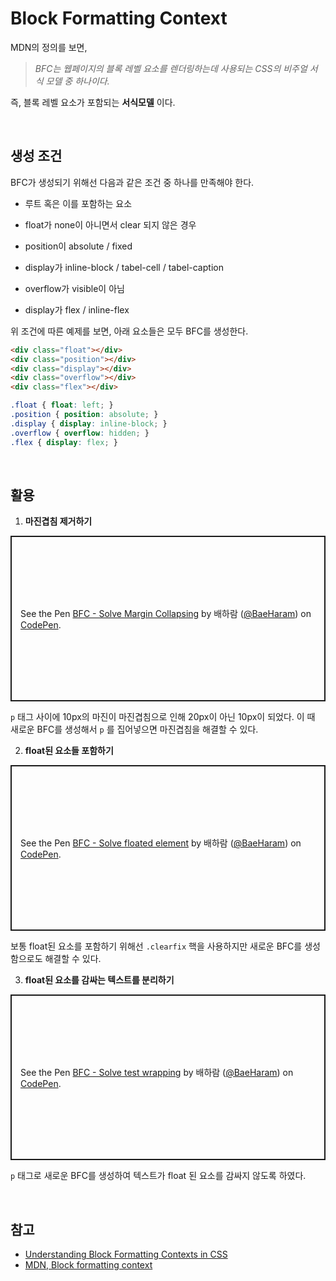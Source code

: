 # Block Formatting Context

MDN의 정의를 보면,

> *BFC는 웹페이지의 블록 레벨 요소를 렌더링하는데 사용되는 CSS의 비주얼 서식 모델 중 하나이다.*

즉, 블록 레벨 요소가 포함되는 **서식모델** 이다.

<br>

## 생성 조건

BFC가 생성되기 위해선 다음과 같은 조건 중 하나를 만족해야 한다.

* 루트 혹은 이를 포함하는 요소

* float가 none이 아니면서 clear 되지 않은 경우
* position이 absolute / fixed
* display가 inline-block / tabel-cell / tabel-caption
* overflow가 visible이 아님
* display가 flex / inline-flex

위 조건에 따른 예제를 보면, 아래 요소들은 모두 BFC를 생성한다.

```html
<div class="float"></div>
<div class="position"></div>
<div class="display"></div>
<div class="overflow"></div>
<div class="flex"></div>
```

```css
.float { float: left; }
.position { position: absolute; }
.display { display: inline-block; }
.overflow { overflow: hidden; }
.flex { display: flex; }
```

<br>

## 활용

1. **마진겹침 제거하기**

<p class="codepen" data-height="265" data-theme-id="light" data-default-tab="css,result" data-user="BaeHaram" data-slug-hash="YzXGZBd" style="height: 265px; box-sizing: border-box; display: flex; align-items: center; justify-content: center; border: 2px solid; margin: 1em 0; padding: 1em;" data-pen-title="BFC - Solve Margin Collapsing">
  <span>See the Pen <a href="https://codepen.io/BaeHaram/pen/YzXGZBd">
  BFC - Solve Margin Collapsing</a> by 배하람 (<a href="https://codepen.io/BaeHaram">@BaeHaram</a>)
  on <a href="https://codepen.io">CodePen</a>.</span>
</p>
<script async src="https://static.codepen.io/assets/embed/ei.js"></script>

`p` 태그 사이에 10px의 마진이 마진겹침으로 인해 20px이 아닌 10px이 되었다. 이 때 새로운 BFC를 생성해서 `p` 를 집어넣으면 마진겹침을 해결할 수 있다.

2. **float된 요소들 포함하기**

<p class="codepen" data-height="265" data-theme-id="light" data-default-tab="css,result" data-user="BaeHaram" data-slug-hash="oNXZBXJ" style="height: 265px; box-sizing: border-box; display: flex; align-items: center; justify-content: center; border: 2px solid; margin: 1em 0; padding: 1em;" data-pen-title="BFC - Solve floated element">
  <span>See the Pen <a href="https://codepen.io/BaeHaram/pen/oNXZBXJ">
  BFC - Solve floated element</a> by 배하람 (<a href="https://codepen.io/BaeHaram">@BaeHaram</a>)
  on <a href="https://codepen.io">CodePen</a>.</span>
</p>
<script async src="https://static.codepen.io/assets/embed/ei.js"></script>

보통 float된 요소를 포함하기 위해선 `.clearfix` 핵을 사용하지만 새로운 BFC를 생성함으로도 해결할 수 있다.

3. **float된 요소를 감싸는 텍스트를 분리하기**

<p class="codepen" data-height="265" data-theme-id="light" data-default-tab="html,result" data-user="BaeHaram" data-slug-hash="VwLpPvN" style="height: 265px; box-sizing: border-box; display: flex; align-items: center; justify-content: center; border: 2px solid; margin: 1em 0; padding: 1em;" data-pen-title="BFC - Solve test wrapping">
  <span>See the Pen <a href="https://codepen.io/BaeHaram/pen/VwLpPvN">
  BFC - Solve test wrapping</a> by 배하람 (<a href="https://codepen.io/BaeHaram">@BaeHaram</a>)
  on <a href="https://codepen.io">CodePen</a>.</span>
</p>
<script async src="https://static.codepen.io/assets/embed/ei.js"></script>

`p` 태그로 새로운 BFC를 생성하여 텍스트가 float 된 요소를 감싸지 않도록 하였다.

<br>

## 참고

* [Understanding Block Formatting Contexts in CSS](https://www.sitepoint.com/understanding-block-formatting-contexts-in-css/)
* [MDN, Block formatting context](https://developer.mozilla.org/ko/docs/Web/Guide/CSS/Block_formatting_context)

